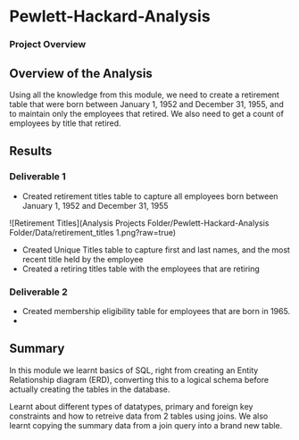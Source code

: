# Pewlett-Hackard-Analysis

### Project Overview

## Overview of the Analysis

Using all the knowledge from this module, we need to create a retirement table that were born between January 1, 1952 and December 31, 1955, and to maintain only the employees that retired. We also need to get a count of employees by title that retired.

## Results

### Deliverable 1

 - Created retirement titles table to capture all employees born between January 1, 1952 and December 31, 1955

  ![Retirement Titles](Analysis Projects Folder/Pewlett-Hackard-Analysis Folder/Data/retirement_titles 1.png?raw=true)

 - Created Unique Titles table to capture first and last names, and the most recent title held by the employee
 - Created a retiring titles table with the employees that are retiring

### Deliverable 2

  - Created membership eligibility table for employees that are born in 1965.
  - 



## Summary

In this module we learnt basics of SQL, right from creating an Entity Relationship diagram (ERD), converting this to a logical schema before actually creating the tables in the database. 

Learnt about different types of datatypes, primary and foreign key constraints and how to retreive data from 2 tables using joins. We also learnt copying the summary data from a join query into a brand new table.
